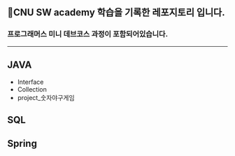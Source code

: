 🐉CNU SW academy 학습을 기록한 레포지토리 입니다.
---
### 프로그래머스 미니 데브코스 과정이 포함되어있습니다.
---

## JAVA
- Interface
- Collection
- project_숫자야구게임

## SQL
 

## Spring
